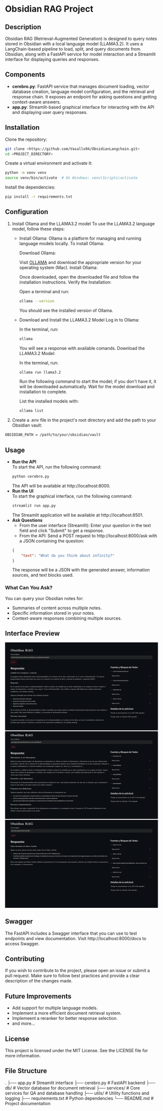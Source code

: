 # Obsidian RAG Project

## Description
Obsidian RAG (Retrieval-Augmented Generation) is designed to query notes stored in Obsidian with a local language model (LLAMA3.2). It uses a LangChain-based pipeline to load, split, and query documents from Obsidian, along with a FastAPI service for model interaction and a Streamlit interface for displaying queries and responses.

## Components
- **cerebro.py**: FastAPI service that manages document loading, vector database creation, language model configuration, and the retrieval and response chain. It exposes an endpoint for asking questions and getting context-aware answers.
- **app.py**: Streamlit-based graphical interface for interacting with the API and displaying user query responses.

## Installation
Clone the repository:
```sh
git clone <https://github.com/Vasallo94/ObsidianLangchain.git>
cd <PROJECT_DIRECTORY>
```
Create a virtual environment and activate it:
```sh
python -m venv venv
source venv/bin/activate  # On Windows: venv\Scripts\activate
```
Install the dependencies:
```sh
pip install -r requirements.txt
```

## Configuration
1. Install Ollama and the LLAMA3.2 model
   To use the LLAMA3.2 language model, follow these steps:
   - Install Ollama:
     Ollama is a platform for managing and running language models locally. To install Ollama:

     Download Ollama:

     Visit [OLLAMA](https://ollama.com) and download the appropriate version for your operating system (Mac).
     Install Ollama:

     Once downloaded, open the downloaded file and follow the installation instructions.
     Verify the Installation:

     Open a terminal and run:
     ```sh
     ollama --version
     ```
     You should see the installed version of Ollama.
   - Download and Install the LLAMA3.2 Model
     Log in to Ollama:

     In the terminal, run:
     ```sh
     ollama
     ```
     You will see a response with available comands.
     Download the LLAMA3.2 Model:

     In the terminal, run:
     ```sh
     ollama run llama3.2
     ```
     Run the following command to start the model; if you don't have it, it will be downloaded automatically.
     Wait for the model download and installation to complete.

     List the installed models with:
     ```sh
     ollama list
     ```

2. Create a .env file in the project's root directory and add the path to your Obsidian vault:
```sh
OBSIDIAN_PATH = /path/to/your/obsidian/vault
```

## Usage
- **Run the API**  
  To start the API, run the following command:
  ```sh
  python cerebro.py
  ```
  The API will be available at http://localhost:8000.
- **Run the UI**  
  To start the graphical interface, run the following command:
  ```sh
  streamlit run app.py
  ```
  The Streamlit application will be available at http://localhost:8501.
- **Ask Questions**  
  - From the user interface (Streamlit): Enter your question in the text field and click "Submit" to get a response.
  - From the API: Send a POST request to http://localhost:8000/ask with a JSON containing the question:
  ```json
  {
      "text": "What do you think about infinity?"
  }
  ```
  The response will be a JSON with the generated answer, information sources, and text blocks used.

### What Can You Ask?
You can query your Obsidian notes for:
- Summaries of content across multiple notes.
- Specific information stored in your notes.
- Context-aware responses combining multiple sources.

## Interface Preview
![Streamlit Interface 1](img/dimensionalidad.png)
![Streamlit Interface 2](img/dim.png)
![Streamlit Interface 3](img/MA.png)


## Swagger
The FastAPI includes a Swagger interface that you can use to test endpoints and view documentation. Visit http://localhost:8000/docs to access Swagger.

## Contributing
If you wish to contribute to the project, please open an issue or submit a pull request. Make sure to follow best practices and provide a clear description of the changes made.

## Future Improvements
- Add support for multiple language models.
- Implement a more efficient document retrieval system.
- Implemeent a reranker for better response selection.
- and more...

## License
This project is licensed under the MIT License. See the LICENSE file for more information.


## File Structure
.
├── app.py                # Streamlit interface
├── cerebro.py            # FastAPI backend
├── db/                   # Vector database for document retrieval
├── services/             # Core services for QA and database handling
├── utils/                # Utility functions and logging
├── requirements.txt      # Python dependencies
└── README.md             # Project documentation
